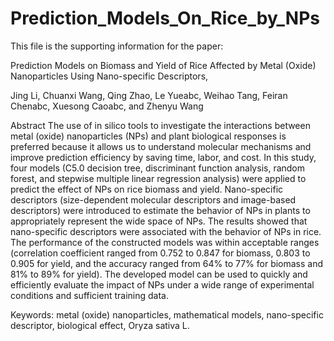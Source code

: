 # Prediction_Models_On_Rice_by_NPs
This file is the supporting information for the paper:

Prediction Models on Biomass and Yield of Rice Affected by Metal (Oxide) Nanoparticles Using Nano-specific Descriptors,

Jing Li, Chuanxi Wang, Qing Zhao, Le Yueabc, Weihao Tang, Feiran Chenabc, Xuesong Caoabc, and Zhenyu Wang

Abstract
The use of in silico tools to investigate the interactions between metal (oxide) nanoparticles (NPs) and plant biological responses is preferred because it allows us to understand molecular mechanisms and improve prediction efficiency by saving time, labor, and cost. In this study, four models (C5.0 decision tree, discriminant function analysis, random forest, and stepwise multiple linear regression analysis) were applied to predict the effect of NPs on rice biomass and yield. Nano-specific descriptors (size-dependent molecular descriptors and image-based descriptors) were introduced to estimate the behavior of NPs in plants to appropriately represent the wide space of NPs. The results showed that nano-specific descriptors were associated with the behavior of NPs in rice. The performance of the constructed models was within acceptable ranges (correlation coefficient ranged from 0.752 to 0.847 for biomass, 0.803 to 0.905 for yield, and the accuracy ranged from 64% to 77% for biomass and 81% to 89% for yield). The developed model can be used to quickly and efficiently evaluate the impact of NPs under a wide range of experimental conditions and sufficient training data.


Keywords: metal (oxide) nanoparticles, mathematical models, nano-specific descriptor, biological effect, Oryza sativa L.
